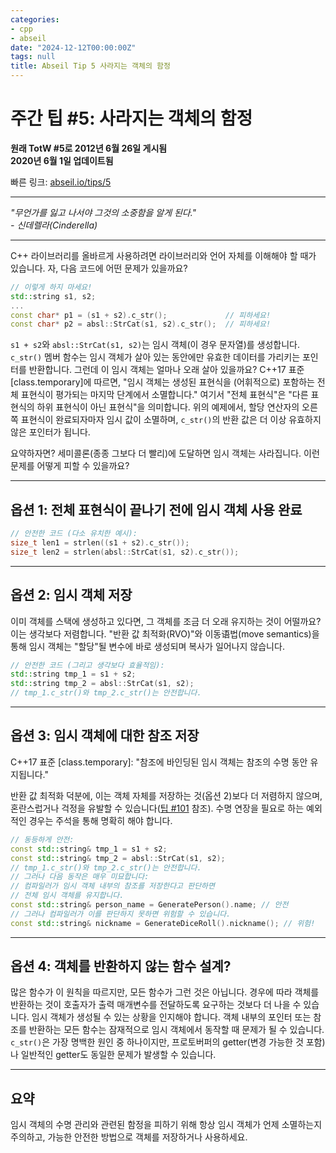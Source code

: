 ```yaml
---
categories:
- cpp
- abseil
date: "2024-12-12T00:00:00Z"
tags: null
title: Abseil Tip 5 사라지는 객체의 함정
---
```




# 주간 팁 #5: 사라지는 객체의 함정

**원래 TotW #5로 2012년 6월 26일 게시됨**  
**2020년 6월 1일 업데이트됨**  

빠른 링크: [abseil.io/tips/5](https://abseil.io/tips/5)

---

*"무언가를 잃고 나서야 그것의 소중함을 알게 된다."*  
*- 신데렐라(Cinderella)*

---

C++ 라이브러리를 올바르게 사용하려면 라이브러리와 언어 자체를 이해해야 할 때가 있습니다. 자, 다음 코드에 어떤 문제가 있을까요?

```cpp
// 이렇게 하지 마세요!
std::string s1, s2;
...
const char* p1 = (s1 + s2).c_str();             // 피하세요!
const char* p2 = absl::StrCat(s1, s2).c_str();  // 피하세요!
```

`s1 + s2`와 `absl::StrCat(s1, s2)`는 임시 객체(이 경우 문자열)를 생성합니다. `c_str()` 멤버 함수는 임시 객체가 살아 있는 동안에만 유효한 데이터를 가리키는 포인터를 반환합니다. 그런데 이 임시 객체는 얼마나 오래 살아 있을까요? C++17 표준 [class.temporary]에 따르면, "임시 객체는 생성된 표현식을 (어휘적으로) 포함하는 전체 표현식이 평가되는 마지막 단계에서 소멸합니다." 여기서 "전체 표현식"은 "다른 표현식의 하위 표현식이 아닌 표현식"을 의미합니다. 위의 예제에서, 할당 연산자의 오른쪽 표현식이 완료되자마자 임시 값이 소멸하며, `c_str()`의 반환 값은 더 이상 유효하지 않은 포인터가 됩니다.

요약하자면? 세미콜론(종종 그보다 더 빨리)에 도달하면 임시 객체는 사라집니다. 이런 문제를 어떻게 피할 수 있을까요?

---

## 옵션 1: 전체 표현식이 끝나기 전에 임시 객체 사용 완료

```cpp
// 안전한 코드 (다소 유치한 예시):
size_t len1 = strlen((s1 + s2).c_str());
size_t len2 = strlen(absl::StrCat(s1, s2).c_str());
```

---

## 옵션 2: 임시 객체 저장

이미 객체를 스택에 생성하고 있다면, 그 객체를 조금 더 오래 유지하는 것이 어떨까요? 이는 생각보다 저렴합니다. "반환 값 최적화(RVO)"와 이동语법(move semantics)을 통해 임시 객체는 "할당"될 변수에 바로 생성되며 복사가 일어나지 않습니다.

```cpp
// 안전한 코드 (그리고 생각보다 효율적임):
std::string tmp_1 = s1 + s2;
std::string tmp_2 = absl::StrCat(s1, s2);
// tmp_1.c_str()와 tmp_2.c_str()는 안전합니다.
```

---

## 옵션 3: 임시 객체에 대한 참조 저장

C++17 표준 [class.temporary]: "참조에 바인딩된 임시 객체는 참조의 수명 동안 유지됩니다."

반환 값 최적화 덕분에, 이는 객체 자체를 저장하는 것(옵션 2)보다 더 저렴하지 않으며, 혼란스럽거나 걱정을 유발할 수 있습니다([팁 #101](/tips/101) 참조). 수명 연장을 필요로 하는 예외적인 경우는 주석을 통해 명확히 해야 합니다.

```cpp
// 동등하게 안전:
const std::string& tmp_1 = s1 + s2;
const std::string& tmp_2 = absl::StrCat(s1, s2);
// tmp_1.c_str()와 tmp_2.c_str()는 안전합니다.
// 그러나 다음 동작은 매우 미묘합니다:
// 컴파일러가 임시 객체 내부의 참조를 저장한다고 판단하면
// 전체 임시 객체를 유지합니다.
const std::string& person_name = GeneratePerson().name; // 안전
// 그러나 컴파일러가 이를 판단하지 못하면 위험할 수 있습니다.
const std::string& nickname = GenerateDiceRoll().nickname(); // 위험!
```

---

## 옵션 4: 객체를 반환하지 않는 함수 설계?

많은 함수가 이 원칙을 따르지만, 모든 함수가 그런 것은 아닙니다. 경우에 따라 객체를 반환하는 것이 호출자가 출력 매개변수를 전달하도록 요구하는 것보다 더 나을 수 있습니다. 임시 객체가 생성될 수 있는 상황을 인지해야 합니다. 객체 내부의 포인터 또는 참조를 반환하는 모든 함수는 잠재적으로 임시 객체에서 동작할 때 문제가 될 수 있습니다. `c_str()`은 가장 명백한 원인 중 하나이지만, 프로토버퍼의 getter(변경 가능한 것 포함)나 일반적인 getter도 동일한 문제가 발생할 수 있습니다.

--- 

## 요약

임시 객체의 수명 관리와 관련된 함정을 피하기 위해 항상 임시 객체가 언제 소멸하는지 주의하고, 가능한 안전한 방법으로 객체를 저장하거나 사용하세요.